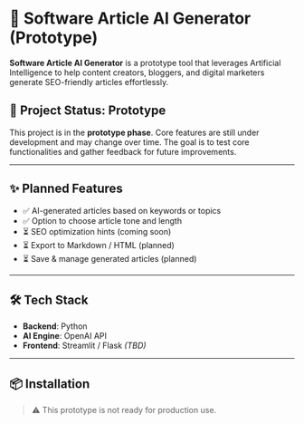 # 🧠 Software Article AI Generator (Prototype)

**Software Article AI Generator** is a prototype tool that leverages Artificial Intelligence to help content creators, bloggers, and digital marketers generate SEO-friendly articles effortlessly.

## 🚧 Project Status: Prototype

This project is in the **prototype phase**. Core features are still under development and may change over time. The goal is to test core functionalities and gather feedback for future improvements.

---

## ✨ Planned Features

- ✅ AI-generated articles based on keywords or topics  
- ✅ Option to choose article tone and length  
- ⏳ SEO optimization hints (coming soon)  
- ⏳ Export to Markdown / HTML (planned)  
- ⏳ Save & manage generated articles (planned)

---

## 🛠️ Tech Stack

- **Backend**: Python  
- **AI Engine**: OpenAI API  
- **Frontend**: Streamlit / Flask *(TBD)*

---

## 📦 Installation

> ⚠️ This prototype is not ready for production use.


